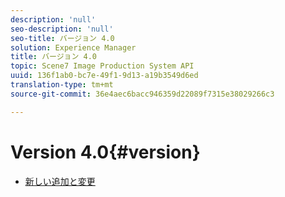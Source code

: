 ```yaml
---
description: 'null'
seo-description: 'null'
seo-title: バージョン 4.0
solution: Experience Manager
title: バージョン 4.0
topic: Scene7 Image Production System API
uuid: 136f1ab0-bc7e-49f1-9d13-a19b3549d6ed
translation-type: tm+mt
source-git-commit: 36e4aec6bacc946359d22089f7315e38029266c3

---
```



# Version 4.0{#version}

* [新しい追加と変更](r-4-0-new.md)

